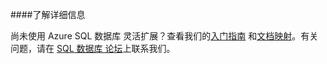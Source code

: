 ####了解详细信息

尚未使用 Azure SQL 数据库 灵活扩展？查看我们的[入门指南](/zh-cn/documentation/articles/sql-database-elastic-scale-get-started) 和[文档映射](/zh-cn/documentation/articles/sql-database-elastic-scale-documentation-map)。有关问题，请在 [SQL 数据库 论坛](https://social.msdn.microsoft.com/Forums/zh-cn/home?forum=windowsazurezhchs)上联系我们。
<!--HONumber=41-->
